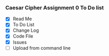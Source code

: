 ### Caesar Cipher Assignment 0 To Do list

- [x] Read Me
- [x] To Do List
- [x] Change Log
- [x] Code File
- [x] Issues
- [ ] Upload from command line
